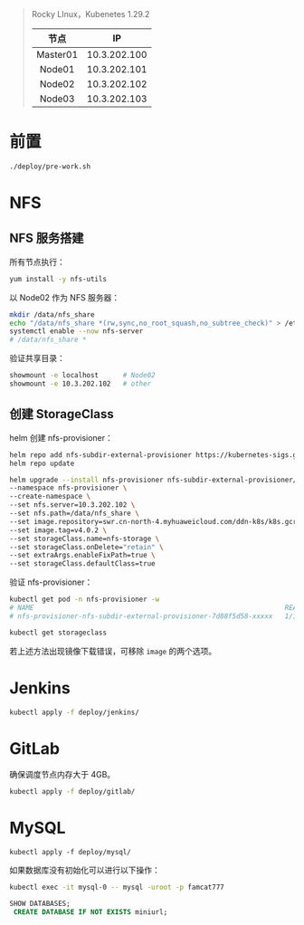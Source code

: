 > Rocky LInux，Kubenetes 1.29.2
>
> |   节点   |      IP      |
>| :------: | :----------: |
> | Master01 | 10.3.202.100 |
> |  Node01  | 10.3.202.101 |
> |  Node02  | 10.3.202.102 |
> |  Node03  | 10.3.202.103 |





# 前置

```bash
./deploy/pre-work.sh
```



# NFS

## NFS 服务搭建

所有节点执行：

```bash
yum install -y nfs-utils
```

以 Node02 作为 NFS 服务器：

```bash
mkdir /data/nfs_share
echo "/data/nfs_share *(rw,sync,no_root_squash,no_subtree_check)" > /etc/exports
systemctl enable --now nfs-server
# /data/nfs_share *
```

验证共享目录：

```bash
showmount -e localhost		# Node02
showmount -e 10.3.202.102	# other
```

## 创建 StorageClass

helm 创建 nfs-provisioner：

```bash
helm repo add nfs-subdir-external-provisioner https://kubernetes-sigs.github.io/nfs-subdir-external-provisioner/
helm repo update
```

```bash
helm upgrade --install nfs-provisioner nfs-subdir-external-provisioner/nfs-subdir-external-provisioner \
--namespace nfs-provisioner \
--create-namespace \
--set nfs.server=10.3.202.102 \
--set nfs.path=/data/nfs_share \
--set image.repository=swr.cn-north-4.myhuaweicloud.com/ddn-k8s/k8s.gcr.io/sig-storage/nfs-subdir-external-provisioner \
--set image.tag=v4.0.2 \
--set storageClass.name=nfs-storage \
--set storageClass.onDelete="retain" \
--set extraArgs.enableFixPath=true \
--set storageClass.defaultClass=true
```

验证 nfs-provisioner：

```bash
kubectl get pod -n nfs-provisioner -w
# NAME                                                              READY   STATUS    RESTARTS   AGE
# nfs-provisioner-nfs-subdir-external-provisioner-7d88f5d58-xxxxx   1/1     Running   0          30s

kubectl get storageclass
```

若上述方法出现镜像下载错误，可移除 `image` 的两个选项。



# Jenkins

```bash
kubectl apply -f deploy/jenkins/
```



# GitLab

确保调度节点内存大于 4GB。

```bash
kubectl apply -f deploy/gitlab/
```



# MySQL

```
kubectl apply -f deploy/mysql/
```

如果数据库没有初始化可以进行以下操作：

```bash
kubectl exec -it mysql-0 -- mysql -uroot -p famcat777
```

```sql
SHOW DATABASES;
 CREATE DATABASE IF NOT EXISTS miniurl;
```


























